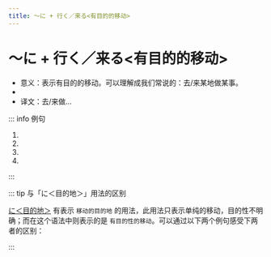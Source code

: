 ```yaml
---
title: ～に + 行く／来る<有目的的移动>
---
```


# ～に + 行く／来る<有目的的移动>

- 意义：表示有目的的移动。可以理解成我们常说的：去/来某地做某事。
- <grammer-content sentence="接续：**一类二类动词**的**第一连用形**/动作性名词(**三类动词的词干**) + に + [行/い]く／[来/く]る。" />
- 译文：去/来做...

::: info 例句

1. <grammer-content sentence="おおぜい[聞/き]き**に[来/き]ました**。" trans="很多人来听了。" />
1. <grammer-content sentence="[李/り]さんは[本/ほん]を[買/か]い**に[行/い]きました**。" trans="小李去买书了。" />
1. <grammer-content sentence="[弟/おとうと]は[手伝/てつだ]いに**[来/き]ませんでした**。" trans="弟弟没来帮忙。" />
1. <grammer-content sentence="[日曜日/にちようび]の[午後/ごご]、[買/か]い[物/もの]**に行いきます**。" trans="周日下午去买东西。" />

:::

::: tip 与「に＜目的地＞」用法的区别

<u>[に＜目的地＞](../../auxiliary/ni.md#1-に＜目的地＞)</u> 有表示 `移动的目的地` 的用法，此用法只表示单纯的移动，目的性不明确；而在这个语法中则表示的是 `有目的性的移动`。可以通过以下两个例句感受下两者的区别：

<div class='bunpou-block'>

  <grammer-content sentence="[学校/がっこう]**に**[行/い]きます。" trans='去学校。(单纯表示移动，并没有说去学校干啥。)' />

  <grammer-content sentence="[学校/がっこう]**に**[授業/じゅぎょう]を[受/う]け**に[行/い]きます**。" trans='去学校上课。(第一个「に」表示移动的目的地，而第二个「に」表示有目的性的移动。)' />

</div>

:::
